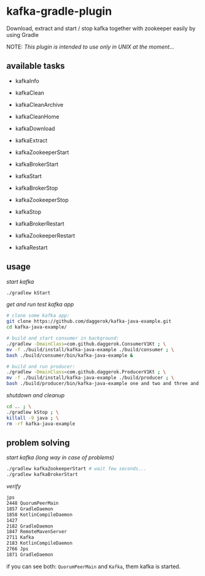# kafka-gradle-plugin
Download, extract and start / stop kafka together with zookeeper easily by using Gradle

NOTE: _This plugin is intended to use only in UNIX at the moment..._

## available tasks

- kafkaInfo
- kafkaClean
- kafkaCleanArchive
- kafkaCleanHome

- kafkaDownload
- kafkaExtract

- kafkaZookeeperStart
- kafkaBrokerStart
- kafkaStart

- kafkaBrokerStop
- kafkaZookeeperStop
- kafkaStop

- kafkaBrokerRestart
- kafkaZookeeperRestart
- kafkaRestart

## usage

_start kafka_

```bash
./gradlew kStart
```

_get and run test kafka app_

```bash
# clone some kafka app:
git clone https://github.com/daggerok/kafka-java-example.git
cd kafka-java-example/

# build and start consumer in background:
./gradlew -DmainClass=com.github.daggerok.ConsumerV1Kt ; \
mv -f ./build/install/kafka-java-example ./build/consumer ; \
bash ./build/consumer/bin/kafka-java-example &

# build and run producer:
./gradlew -DmainClass=com.github.daggerok.ProducerV1Kt ; \
mv -f ./build/install/kafka-java-example ./build/producer ; \
bash ./build/producer/bin/kafka-java-example one and two and three and four...
```

_shutdown and cleanup_

```bash
cd .. ; \
./gradlew kStop ; \
killall -9 java ; \
rm -rf kafka-java-example
```

## problem solving

_start kafka (long way in case of problems)_

```bash
./gradlew kafkaZookeeperStart # wait few seconds...
./gradlew kafkaBrokerStart
```

_verify_

```bash
jps
2448 QuorumPeerMain
1857 GradleDaemon
1858 KotlinCompileDaemon
1427 
2182 GradleDaemon
1847 RemoteMavenServer
2711 Kafka
2183 KotlinCompileDaemon
2766 Jps
1871 GradleDaemon
```

if you can see both: `QuorumPeerMain` and `Kafka`, them kafka is started.
